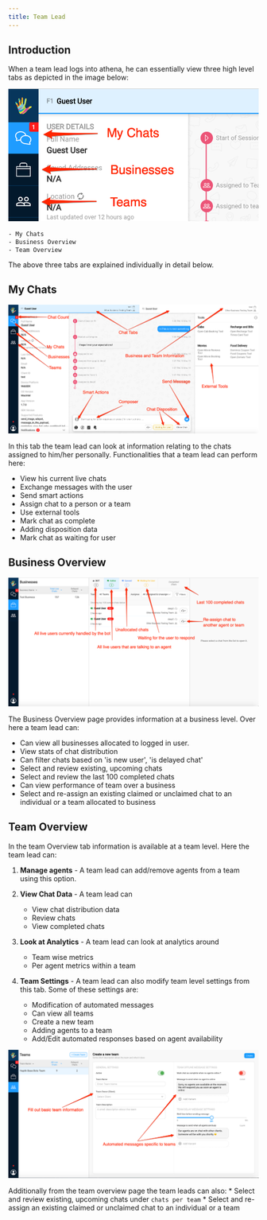 ```yaml
---
title: Team Lead
---
```


## Introduction

When a team lead logs into athena, he can essentially view three high level tabs as depicted in the image below:

![athena_tabs](assets/athena_tabs.png)

	- My Chats
	- Business Overview
	- Team Overview

The above three tabs are explained individually in detail below.

## My Chats

![my_chats](assets/my_chats.png)

In this tab the team lead can look at information relating to the chats assigned to him/her personally. Functionalities that a team lead can perform here:
	
  * View his current live chats
  * Exchange messages with the user
  * Send smart actions
  * Assign chat to a person or a team
  * Use external tools
  * Mark chat as complete
  * Adding disposition data
  * Mark chat as waiting for user

## Business Overview

![business_tab](assets/business_tab.png)

The Business Overview page provides information at a business level. Over here a team lead can:
	
* Can view all businesses allocated to logged in user.
* View stats of chat distribution
* Can filter chats based on 'is new user', 'is delayed chat'
* Select and review existing, upcoming chats
* Select and review the last 100 completed chats
* Can view performance of team over a business
* Select and re-assign an existing claimed or unclaimed chat to an   individual or a team allocated to business


## Team Overview
In the team Overview tab information is available at a team level. Here the team lead can: 

1) **Manage agents** - A team lead can add/remove agents from a team using this option.

2) **View Chat Data** - A team lead can
   	* View chat distribution data
    * Review chats
  	* View completed chats

3) **Look at Analytics** - A team lead can look at analytics around
     * Team wise metrics
	 * Per agent metrics within a team

4) **Team Settings** - A team lead can also modify team level settings from this tab. Some of these settings are:
	* Modification of automated messages
	* Can view all teams
	* Create a new team
	* Adding agents to a team
	* Add/Edit automated responses based on agent availability

![create_new_team](assets/create_new_team.png)

Additionally from the team overview page the team leads can also:
	* Select and review existing, upcoming chats under `chats per team`
	* Select and re-assign an existing claimed or unclaimed chat to an individual or a team
